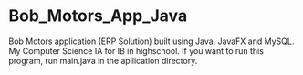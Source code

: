 # Bob_Motors_App_Java
Bob Motors application (ERP Solution) built using Java, JavaFX and MySQL. My Computer Science IA for IB in highschool. 
If you want to run this program, run main.java in the apllication directory. 
